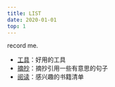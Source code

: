 ```yaml
---
title: LIST
date: 2020-01-01
top: 1
---
```


record me.

<!--more-->

- [工具](/tools)：好用的工具
- [摘抄](/quotes)：摘抄引用一些有意思的句子
- [阅读](/reads)：感兴趣的书籍清单